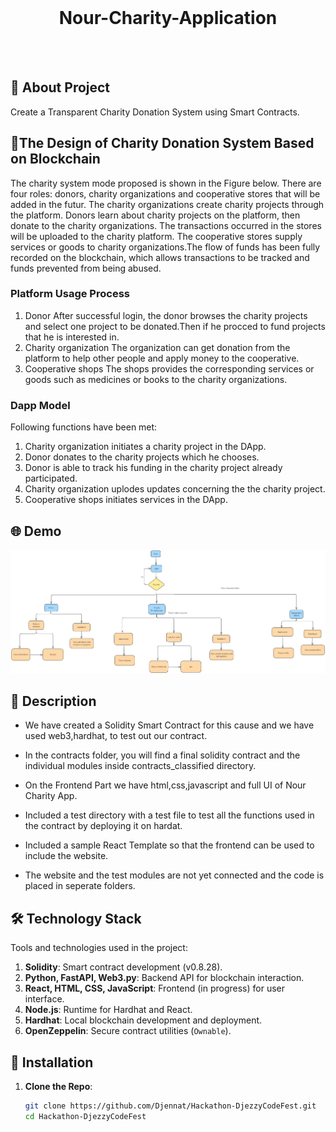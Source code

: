 
<br />
<p align="center">
      

  <h1 align="center">Nour-Charity-Application</h1>
    <br><br>
  </p>
</p>


## 🤔 About Project

Create a Transparent Charity Donation System using Smart Contracts.


## 🔗The Design of Charity Donation System Based on Blockchain
The charity system mode proposed is shown in the Figure below. There are four roles: donors,
charity organizations and cooperative stores that will be added in the futur. The charity organizations 
create charity projects through the platform. Donors learn about charity projects on the platform, 
then donate to the charity organizations. The transactions occurred in the stores will be uploaded to the charity platform. 
The cooperative stores supply services or goods to charity organizations.The flow of funds has been fully recorded on 
the blockchain, which allows transactions to be tracked and funds prevented from being abused.

### Platform Usage Process
1. Donor
After successful login, the donor browses the charity projects and select one project to be donated.Then if he procced to fund projects that he is interested in.
2. Charity organization
The organization can get donation from the platform to help other people and apply money to the 
cooperative.
3. Cooperative shops
The shops provides the corresponding services or goods such as medicines or books to the charity organizations.


### Dapp Model
Following functions have been met:
1. Charity organization initiates a charity project in the DApp.
3. Donor donates to the charity projects which he chooses.
4. Donor is able to track his funding in the charity project already participated.
5. Charity organization uplodes updates concerning the the charity project.
6. Cooperative shops initiates services in the DApp.


## 🌐 Demo
![Dapp Functionalities](docs/functionalities.png)

## 📃 Description

* We have created a Solidity Smart Contract for this cause and we have used web3,hardhat, to test out our contract.

* In the contracts folder, you will find a final solidity contract and the individual modules inside contracts_classified directory.

* On the Frontend Part we have html,css,javascript and full UI of Nour Charity App.

* Included a test directory with a test file to test all the functions used in the contract by deploying it on hardat.

* Included a sample React Template so that the frontend can be used to include the website.

* The website and the test modules are not yet connected and the code is placed in seperate folders.

## 🛠 Technology Stack

Tools and technologies used in the project:

1. **Solidity**: Smart contract development (v0.8.28).
2. **Python, FastAPI, Web3.py**: Backend API for blockchain interaction.
3. **React, HTML, CSS, JavaScript**: Frontend (in progress) for user interface.
4. **Node.js**: Runtime for Hardhat and React.
5. **Hardhat**: Local blockchain development and deployment.
6. **OpenZeppelin**: Secure contract utilities (`Ownable`).

## 🚀 Installation
1. **Clone the Repo**:
   ```bash
   git clone https://github.com/Djennat/Hackathon-DjezzyCodeFest.git
   cd Hackathon-DjezzyCodeFest
